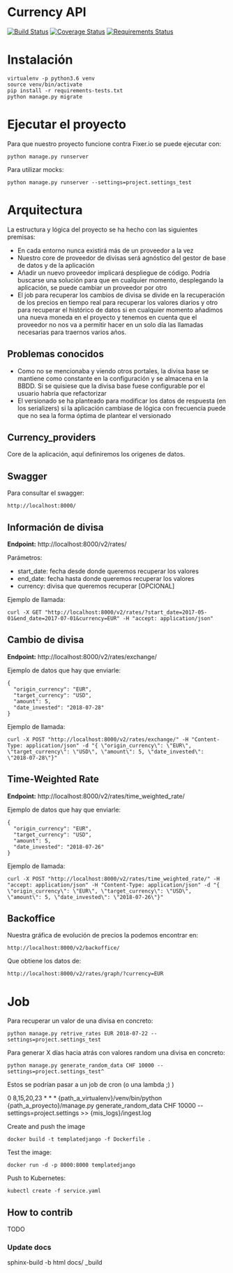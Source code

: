 # Currency API

[![Build Status](https://travis-ci.org/avara1986/currency-api.svg?branch=master)](https://travis-ci.org/avara1986/currency-api)
[![Coverage Status](https://coveralls.io/repos/github/avara1986/currency-api/badge.svg?branch=master)](https://coveralls.io/github/avara1986/currency-api?branch=master)
[![Requirements Status](https://requires.io/github/avara1986/currency-api/requirements.svg?branch=master)](https://requires.io/github/avara1986/currency-api/requirements/?branch=master)

# Instalación

    virtualenv -p python3.6 venv
    source venv/bin/activate
    pip install -r requirements-tests.txt
    python manage.py migrate
    
# Ejecutar el proyecto

Para que nuestro proyecto funcione contra Fixer.io se puede ejecutar con:
    
    python manage.py runserver

Para utilizar mocks:

    python manage.py runserver --settings=project.settings_test

# Arquitectura

La estructura y lógica del proyecto se ha hecho con las siguientes premisas:

- En cada entorno nunca existirá más de un proveedor a la vez
- Nuestro core de proveedor de divisas será agnóstico del gestor de base de datos y de la aplicación
- Añadir un nuevo proveedor implicará despliegue de código. Podría buscarse una solución para que en cualquier momento, desplegando la aplicación, se puede cambiar un proveedor por otro
- El job para recuperar los cambios de divisa se divide en la recuperación de los precios en tiempo real para recuperar los valores diarios y otro para recuperar el histórico de datos si en cualquier momento añadimos una nueva moneda en el proyecto y tenemos en cuenta que el proveedor no nos va a permitir hacer en un solo día las llamadas necesarias para traernos varios años.

## Problemas conocidos
- Como no se mencionaba y viendo otros portales, la divisa base se mantiene como constante en la configuración
  y se almacena en la BBDD. Si se quisiese que la divisa base fuese configurable por el usuario habría que refactorizar
- El versionado se ha planteado para modificar los datos de respuesta (en los serializers) si la aplicación cambiase de lógica
  con frecuencia puede que no sea la forma óptima de plantear el versionado

## Currency_providers
Core de la aplicación, aquí definiremos los origenes de datos.

## Swagger
Para consultar el swagger:

    http://localhost:8000/

## Información de divisa

**Endpoint:** http://localhost:8000/v2/rates/

Parámetros:
 - start_date: fecha desde donde queremos recuperar los valores
 - end_date: fecha hasta donde queremos recuperar los valores
 - currency: divisa que queremos recuperar [OPCIONAL]

Ejemplo de llamada:

    curl -X GET "http://localhost:8000/v2/rates/?start_date=2017-05-01&end_date=2017-07-01&currency=EUR" -H "accept: application/json" 

## Cambio de divisa

**Endpoint:** http://localhost:8000/v2/rates/exchange/

Ejemplo de datos que hay que enviarle:

    {
      "origin_currency": "EUR",
      "target_currency": "USD",
      "amount": 5,
      "date_invested": "2018-07-28"
    }

Ejemplo de llamada:

    curl -X POST "http://localhost:8000/v2/rates/exchange/" -H "Content-Type: application/json" -d "{ \"origin_currency\": \"EUR\", \"target_currency\": \"USD\", \"amount\": 5, \"date_invested\": \"2018-07-28\"}"

## Time-Weighted Rate

**Endpoint:** http://localhost:8000/v2/rates/time_weighted_rate/

Ejemplo de datos que hay que enviarle:

    {
      "origin_currency": "EUR",
      "target_currency": "USD",
      "amount": 5,
      "date_invested": "2018-07-26"
    }

Ejemplo de llamada:

    curl -X POST "http://localhost:8000/v2/rates/time_weighted_rate/" -H "accept: application/json" -H "Content-Type: application/json" -d "{ \"origin_currency\": \"EUR\", \"target_currency\": \"USD\", \"amount\": 5, \"date_invested\": \"2018-07-26\"}"

## Backoffice

Nuestra gráfica de evolución de precios la podemos encontrar en:
    
    http://localhost:8000/v2/backoffice/

Que obtiene los datos de:

    http://localhost:8000/v2/rates/graph/?currency=EUR

# Job
    
Para recuperar un valor de una divisa en concreto:
    
    python manage.py retrive_rates EUR 2018-07-22 --settings=project.settings_test

Para generar X días hacia atrás con valores random una divisa en concreto:

    python manage.py generate_random_data CHF 10000 --settings=project.settings_test^

Estos se podrían pasar a un job de cron (o una lambda ;) )

0 8,15,20,23 * * *    {path_a_virtualenv}/venv/bin/python {path_a_proyecto}/manage.py generate_random_data CHF 10000 --settings=project.settings >> {mis_logs}/ingest.log


Create and push the image

    docker build -t templatedjango -f Dockerfile .

Test the image:

    docker run -d -p 8000:8000 templatedjango
    
    
Push to Kubernetes:

    kubectl create -f service.yaml
    
    
## How to contrib

TODO

### Update docs

   sphinx-build -b html docs/ _build